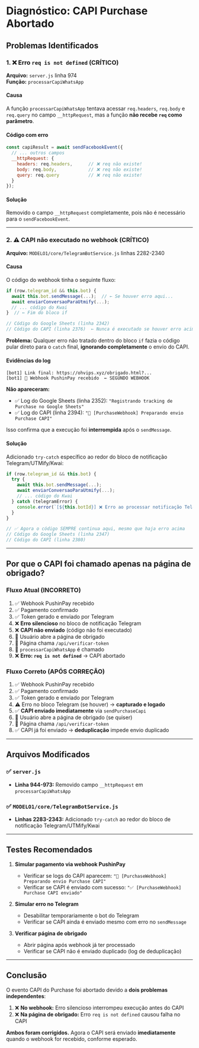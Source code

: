 # Diagnóstico: CAPI Purchase Abortado

## Problemas Identificados

### 1. ❌ Erro `req is not defined` (CRÍTICO)
**Arquivo:** `server.js` linha 974  
**Função:** `processarCapiWhatsApp`

#### Causa
A função `processarCapiWhatsApp` tentava acessar `req.headers`, `req.body` e `req.query` no campo `__httpRequest`, mas a função **não recebe `req` como parâmetro**.

#### Código com erro
```javascript
const capiResult = await sendFacebookEvent({
  // ... outros campos
  __httpRequest: {
    headers: req.headers,      // ❌ req não existe!
    body: req.body,            // ❌ req não existe!
    query: req.query           // ❌ req não existe!
  }
});
```

#### Solução
Removido o campo `__httpRequest` completamente, pois não é necessário para o `sendFacebookEvent`.

---

### 2. ⚠️ CAPI não executado no webhook (CRÍTICO)
**Arquivo:** `MODELO1/core/TelegramBotService.js` linhas 2282-2340

#### Causa
O código do webhook tinha o seguinte fluxo:

```javascript
if (row.telegram_id && this.bot) {
  await this.bot.sendMessage(...);  // ← Se houver erro aqui...
  await enviarConversaoParaUtmify(...);
  // ... código do Kwai
}  // ← Fim do bloco if

// Código do Google Sheets (linha 2342)
// Código do CAPI (linha 2376)  ← Nunca é executado se houver erro acima!
```

**Problema:** Qualquer erro não tratado dentro do bloco `if` fazia o código pular direto para o `catch` final, **ignorando completamente** o envio do CAPI.

#### Evidências do log
```
[bot1] Link final: https://ohvips.xyz/obrigado.html?...
[bot1] 🔔 Webhook PushinPay recebido  ← SEGUNDO WEBHOOK
```

**Não apareceram:**
- ✅ Log do Google Sheets (linha 2352): `"Registrando tracking de Purchase no Google Sheets"`
- ✅ Log do CAPI (linha 2394): `"🚀 [PurchaseWebhook] Preparando envio Purchase CAPI"`

Isso confirma que a execução foi **interrompida** após o `sendMessage`.

#### Solução
Adicionado `try-catch` específico ao redor do bloco de notificação Telegram/UTMify/Kwai:

```javascript
if (row.telegram_id && this.bot) {
  try {
    await this.bot.sendMessage(...);
    await enviarConversaoParaUtmify(...);
    // ... código do Kwai
  } catch (telegramError) {
    console.error(`[${this.botId}] ❌ Erro ao processar notificação Telegram/UTMify/Kwai (não crítico):`, telegramError.message);
  }
}

// ✅ Agora o código SEMPRE continua aqui, mesmo que haja erro acima
// Código do Google Sheets (linha 2347)
// Código do CAPI (linha 2380)
```

---

## Por que o CAPI foi chamado apenas na página de obrigado?

### Fluxo Atual (INCORRETO)
1. ✅ Webhook PushinPay recebido
2. ✅ Pagamento confirmado
3. ✅ Token gerado e enviado por Telegram
4. ❌ **Erro silencioso** no bloco de notificação Telegram
5. ❌ **CAPI não enviado** (código não foi executado)
6. 👤 Usuário abre a página de obrigado
7. 📡 Página chama `/api/verificar-token`
8. 🔄 `processarCapiWhatsApp` é chamado
9. ❌ **Erro: `req is not defined`** → CAPI abortado

### Fluxo Correto (APÓS CORREÇÃO)
1. ✅ Webhook PushinPay recebido
2. ✅ Pagamento confirmado
3. ✅ Token gerado e enviado por Telegram
4. ⚠️ Erro no bloco Telegram (se houver) → **capturado e logado**
5. ✅ **CAPI enviado imediatamente** via `sendPurchaseCapi`
6. 👤 Usuário abre a página de obrigado (se quiser)
7. 📡 Página chama `/api/verificar-token`
8. ✅ CAPI já foi enviado → **deduplicação** impede envio duplicado

---

## Arquivos Modificados

### ✅ `server.js`
- **Linha 944-973:** Removido campo `__httpRequest` em `processarCapiWhatsApp`

### ✅ `MODELO1/core/TelegramBotService.js`
- **Linhas 2283-2343:** Adicionado `try-catch` ao redor do bloco de notificação Telegram/UTMify/Kwai

---

## Testes Recomendados

1. **Simular pagamento via webhook PushinPay**
   - Verificar se logs do CAPI aparecem: `"🚀 [PurchaseWebhook] Preparando envio Purchase CAPI"`
   - Verificar se CAPI é enviado com sucesso: `"✅ [PurchaseWebhook] Purchase CAPI enviado"`

2. **Simular erro no Telegram**
   - Desabilitar temporariamente o bot do Telegram
   - Verificar se CAPI ainda é enviado mesmo com erro no `sendMessage`

3. **Verificar página de obrigado**
   - Abrir página após webhook já ter processado
   - Verificar se CAPI não é enviado duplicado (log de deduplicação)

---

## Conclusão

O evento CAPI do Purchase foi abortado devido a **dois problemas independentes**:

1. ❌ **No webhook:** Erro silencioso interrompeu execução antes do CAPI
2. ❌ **Na página de obrigado:** Erro `req is not defined` causou falha no CAPI

**Ambos foram corrigidos.** Agora o CAPI será enviado **imediatamente** quando o webhook for recebido, conforme esperado.
